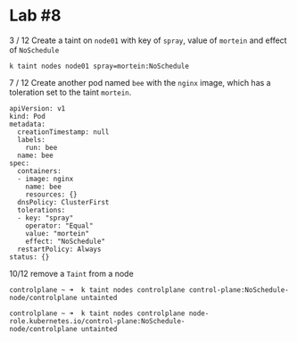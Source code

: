 # Lab #8



3 / 12 Create a taint on `node01` with key of `spray`, value of `mortein` and effect of `NoSchedule`

```
k taint nodes node01 spray=mortein:NoSchedule
```

7 / 12 Create another pod named `bee` with the `nginx` image, which has a toleration set to the taint `mortein`.

```
apiVersion: v1
kind: Pod
metadata:
  creationTimestamp: null
  labels:
    run: bee
  name: bee
spec:
  containers:
  - image: nginx
    name: bee
    resources: {}
  dnsPolicy: ClusterFirst
  tolerations:
  - key: "spray"
    operator: "Equal"
    value: "mortein"
    effect: "NoSchedule"
  restartPolicy: Always
status: {}
```



10/12 remove a `Taint` from a node

```
controlplane ~ ➜  k taint nodes controlplane control-plane:NoSchedule-
node/controlplane untainted

controlplane ~ ➜  k taint nodes controlplane node-role.kubernetes.io/control-plane:NoSchedule-
node/controlplane untainted
```





